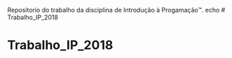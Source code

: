 Repositorio do trabalho da disciplina de Introdução à Progamação™.
echo # Trabalho_IP_2018
# Trabalho_IP_2018
